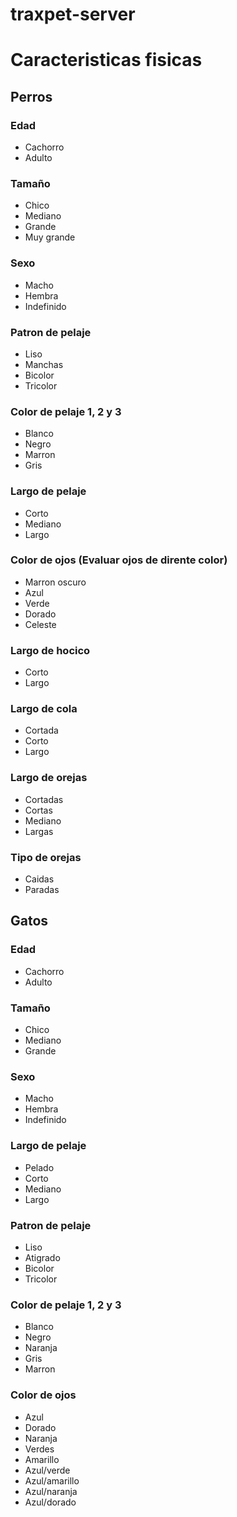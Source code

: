 # traxpet-server

# Caracteristicas fisicas

## Perros
### Edad
- Cachorro  
- Adulto  

### Tamaño
- Chico  
- Mediano  
- Grande  
- Muy grande  

### Sexo
- Macho  
- Hembra  
- Indefinido  

### Patron de pelaje
- Liso  
- Manchas  
- Bicolor  
- Tricolor  

### Color de pelaje 1, 2 y 3
- Blanco  
- Negro  
- Marron  
- Gris  

### Largo de pelaje
- Corto  
- Mediano  
- Largo  

### Color de ojos (Evaluar ojos de dirente color)
- Marron oscuro  
- Azul  
- Verde  
- Dorado  
- Celeste  

### Largo de hocico
- Corto  
- Largo  

### Largo de cola
- Cortada  
- Corto  
- Largo  

### Largo de orejas
- Cortadas  
- Cortas  
- Mediano  
- Largas  

### Tipo de orejas
- Caidas  
- Paradas  

## Gatos
### Edad
- Cachorro  
- Adulto  

### Tamaño
- Chico  
- Mediano  
- Grande  

### Sexo
- Macho  
- Hembra  
- Indefinido  

### Largo de pelaje
- Pelado  
- Corto  
- Mediano  
- Largo  

### Patron de pelaje
- Liso  
- Atigrado  
- Bicolor  
- Tricolor  

### Color de pelaje 1, 2 y 3
- Blanco  
- Negro  
- Naranja  
- Gris  
- Marron  

### Color de ojos
- Azul  
- Dorado  
- Naranja  
- Verdes  
- Amarillo  
- Azul/verde  
- Azul/amarillo  
- Azul/naranja  
- Azul/dorado  